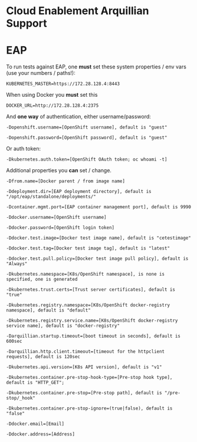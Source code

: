 # Cloud Enablement Arquillian Support

# EAP

To run tests against EAP, one **must** set these system properties / env vars (use your numbers / paths!):

`KUBERNETES_MASTER=https://172.28.128.4:8443`

When using Docker you **must** set this

`DOCKER_URL=http://172.28.128.4:2375`

And **one way** of authentication, either username/password:

```
-Dopenshift.username=[OpenShift username], default is "guest"

-Dopenshift.password=[OpenShift password], default is "guest"
```

Or auth token:

`-Dkubernetes.auth.token=[OpenShift OAuth token; oc whoami -t]`

Additional properties you **can** set / change.

```
-Dfrom.name=[Docker parent / from image name]

-Ddeployment.dir=[EAP deployment directory], default is "/opt/eap/standalone/deployments/"

-Dcontainer.mgmt.port=[EAP container management port], default is 9990

-Ddocker.username=[OpenShift username]

-Ddocker.password=[OpenShift login token]

-Ddocker.test.image=[Docker test image name], default is "cetestimage"

-Ddocker.test.tag=[Docker test image tag], default is "latest"

-Ddocker.test.pull.policy=[Docker test image pull policy], default is "Always"

-Dkubernetes.namespace=[K8s/OpenShift namespace], is none is specified, one is generated

-Dkubernetes.trust.certs=[Trust server certificates], default is "true"

-Dkubernetes.registry.namespace=[K8s/OpenShift docker-registry namespace], default is "default"

-Dkubernetes.registry.service.name=[K8s/OpenShift docker-registry service name], default is "docker-registry"

-Darquillian.startup.timeout=[boot timeout in seconds], default is 600sec

-Darquillian.http.client.timeout=[timeout for the httpclient requests], default is 120sec

-Dkubernetes.api.version=[K8s API version], default is "v1"

-Dkubernetes.container.pre-stop-hook-type=[Pre-stop hook type], default is "HTTP_GET";

-Dkubernetes.container.pre-stop=[Pre-stop path], default is "/pre-stop/_hook"

-Dkubernetes.container.pre-stop-ignore=(true|false), default is "false"
 
-Ddocker.email=[Email]
 
-Ddocker.address=[Address]
```
